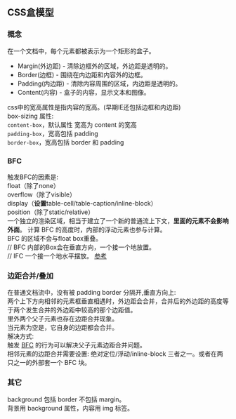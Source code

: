 ## CSS盒模型
### 概念
在一个文档中，每个元素都被表示为一个矩形的盒子。  
* Margin(外边距) - 清除边框外的区域，外边距是透明的。  
* Border(边框) - 围绕在内边距和内容外的边框。  
* Padding(内边距) - 清除内容周围的区域，内边距是透明的。  
* Content(内容) - 盒子的内容，显示文本和图像。  

css中的宽高属性是指内容的宽高。(早期IE还包括边框和内边距)  
box-sizing 属性:  
`content-box`，默认属性 宽高为 content 的宽高  
`padding-box`，宽高包括 padding  
`border-box`，宽高包括 border 和 padding  

### BFC
触发BFC的因素是:  
float（除了none）  
overflow（除了visible）  
display（**设置**table-cell/table-caption/inline-block）  
position（除了static/relative）  
一个独立的渲染区域，相当于建立了一个新的普通流上下文，**里面的元素不会影响外面**。
计算 BFC 的高度时，内部的浮动元素也参与计算。  
BFC 的区域不会与float box重叠。  
// BFC 内部的Box会在垂直方向，一个接一个地放置。  
// IFC 一个接一个地水平摆放。
[参考](https://juejin.cn/post/6844903495108132877)
### 边距合并/叠加
在普通文档流中，没有被 padding border 分隔开,垂直方向上:  
两个上下方向相邻的元素框垂直相遇时，外边距会合并，合并后的外边距的高度等于两个发生合并的外边距中较高的那个边距值。  
里外两个父子元素也存在边距合并现象。  
当元素为空是，它自身的边距都会合并。  
解决方式:  
触发 [BFC](#bfc) 的行为可以解决父子元素边距合并问题。  
相邻元素的边距合并需要设置: 绝对定位/浮动/inline-block 三者之一。或者在两只之一的外部套一个 BFC 块。  
### 其它
background 包括 border 不包括 margin。  
背景用 background 属性，内容用 img 标签。  
